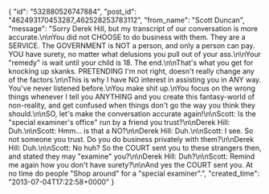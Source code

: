  {
   "id": "532880526747884",
   "post_id": "462493170453287_462528253783112",
   "from_name": "Scott Duncan",
   "message": "Sorry Derek Hill, but my transcript of our conversation is more accurate.\n\nYou did not CHOOSE to do business with them. They are a SERVICE. The GOVERNMENT is NOT a person, and only a person can pay. YOU have surety, no matter what delusions you pull out of your ass.\n\nYour \"remedy\" is wait until your child is 18. The end.\n\nThat's what you get for knocking up skanks. PRETENDING I'm not right, doesn't really change any of the factors.\n\nThis is why I have NO interest in assisting you in ANY way. You've never listened before.\nYou make shit up.\nYou focus on the wrong things whenever I tell you ANYTHING and you create this fantasy-world of non-reality, and get confused when things don't go the way you think they should.\n\nSO, let's make the conversation accurate again!\n\nScott: Is the \"special examiner's office\" run by a friend you trust?\n\nDerek Hill: Duh.\n\nScott: Hmm... is that a NO?\n\nDerek Hill: Duh.\n\nScott: I see. So not someone you trust. Do you do business privately with them?\n\nDerek Hill: Duh.\n\nScott: No huh? So the COURT sent you to these strangers then, and stated they may \"examine\" you?\n\nDerek Hill: Duh?\n\nScott: Remind me again how you don't have surety?\n\nAnd yes the COURT sent you. At no time do people \"Shop around\" for a \"special examiner\".",
   "created_time": "2013-07-04T17:22:58+0000"
 }
